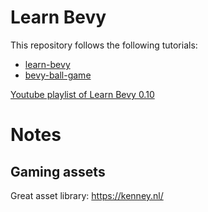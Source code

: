 # Learn Bevy

This repository follows the following tutorials:
- [learn-bevy](https://github.com/frederickjjoubert/learn-bevy)
- [bevy-ball-game](https://github.com/frederickjjoubert/bevy-ball-game)

[Youtube playlist of Learn Bevy 0.10](https://www.youtube.com/watch?v=TQt-v_bFdao&list=PLVnntJRoP85JHGX7rGDu6LaF3fmDDbqyd)


# Notes

## Gaming assets
Great asset library: https://kenney.nl/
